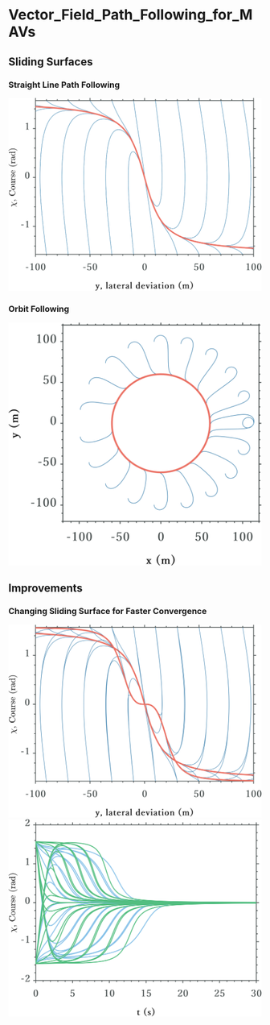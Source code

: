 # Vector_Field_Path_Following_for_MAVs

## Sliding Surfaces
### Straight Line Path Following
![](Figures/Straight_Line_Sliding_Surface_IC_Plots.png)

### Orbit Following
![](Figures/Orbit_Path_IC_plots.png)

## Improvements
### Changing Sliding Surface for Faster Convergence
![](Figures/Improvement_1_a.png)
![](Figures/Improvement_1_c.png)

